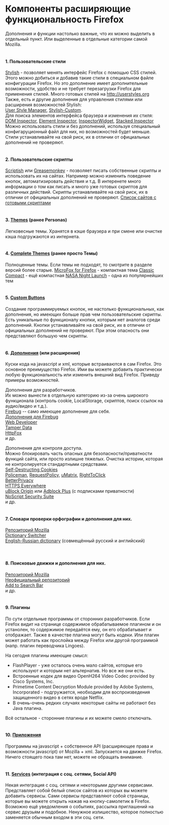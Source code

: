 # Компоненты расширяющие функциональность Firefox

Дополнения и функции настолько важные, что их можно выделить в отдельный пункт. Или выделенные в отдельные категории самой Mozilla.
<br>
<br>
#### 1. Пользовательские стили <br>
[Stylish](https://addons.mozilla.org/en-us/firefox/addon/stylish) - позволяет менять интерфейс Firefox с помощью CSS стилей. Этого можно добиться и добавив такие стили в специальном файле конфигурации Firefox. Но это дополнение имеет дополнительные возможности, удобство и не требует перезагрузки Firefox для применения стилей. Много готовых стилей на http://userstyles.org
<br>
Также, есть и другие дополнения для управления стилями или расширения возможностей Stylish: <br>
[User Style Manager](https://addons.mozilla.org/ru/firefox/addon/user-style-manager/), 
[Stylish-Custom](https://addons.mozilla.org/ru/firefox/addon/stylish-custom).
<br>
Для поиска элементов интерфейса браузера и изменения их стиля: <br>
[DOM Inspector](https://addons.mozilla.org/en-us/firefox/addon/dom-inspector-6622/), 
[Element Inspector](https://addons.mozilla.org/en-Us/firefox/addon/element-inspector), 
[InspectorWidget](https://addons.mozilla.org/en-us/firefox/addon/inspectorwidget), 
[Stacked Inspector](https://addons.mozilla.org/en-US/firefox/addon/stacked-inspector)
<br>
Можно использовать стили и без дополнений, используя специальный конфигаруционный файл для них, но возможностей будет меньше.
<br>
Стили устанавливайте на свой риск, их в отличии от официальных дополнений не проверяют.
<br>
<br>
#### 2. Пользовательские скрипты <br>
[Scriptish](https://addons.mozilla.org/en-us/firefox/addon/scriptish) или [Greasemonkey](https://addons.mozilla.org/ru/firefox/addon/greasemonkey) - позволяет писать собственные скрипты и использовать их на сайтах. Например можно изменить поведение кнопок, автоматизировать действия и т.д. В интеренете много информации о том как писать и много уже готовых скриптов для различных действий.
Скрипты устанавливайте на свой риск, их в отличии от официальных дополнений не проверяют.
[Список сайтов с готовыми скриптами](http://wiki.greasespot.net/User_Script_Hosting)
<br>
<br>
#### 3. [Themes](https://addons.mozilla.org/en-US/firefox/themes/) (ранее Personas) <br>
Легковесные темы. Хранятся в кэше браузера и при смене или очистке кэша подгружаются из интернета.
<br>
<br>
#### 4. [Complete Themes](https://addons.mozilla.org/en-us/firefox/complete-themes/) (ранее просто Темы) <br>
Полноценные темы. Если темы не подходят, то смотрите в разделе версий более старые.
[MicroFox for Firefox](https://addons.mozilla.org/ru/firefox/addon/microfox-for-firefox/) - компактная тема
[Classic Compact](https://addons.mozilla.org/en-us/firefox/addon/classic-compact/) - ещё компастная
[NASA Night Launch](https://addons.mozilla.org/en-us/firefox/addon/nasa-night-launch/) - одна из популярнейших тем
<br>
<br>
#### 5. [Custom Buttons](https://addons.mozilla.org/ru/firefox/addon/custom-buttons/)
Создание программируемых кнопок, не настолько функциональных, как дополнения, но имеющих больше прав чем пользовательские скрипты. Есть уникальные по функционалу кнопки, которым нет аналогов среди дополнений.
Кнопки устанавливайте на свой риск, их в отличии от официальных дополнений не проверяют. При этом опасность они представляют большую чем скрипты.
<br>
<br>
#### 6. [Дополнения](https://addons.mozilla.org/en-US/firefox/) (или расширения) <br>
Куски кода на javascript и xml, которые встраиваются в сам Firefox. Это основное преимущество Firefox. Ими вы можете добавить практически любую функциональность или изменить внешний вид Firefox. Приведу примеры возможностей.

Дополнения для разработчиков. <br>
Их можно вынести в отдельную категорию из-за очень широкого функционала (контроль cookie, LocalStorage, скриптов, поиск ссылок на аудио/видео и т.д.). <br>
[Firebug](https://addons.mozilla.org/en-us/firefox/addon/firebug/) -- само имеющее дополнение для себя. <br>
[Дополнения для Firebug](http://getfirebug.com/wiki/index.php/Firebug_Extensions) <br>
[Web Developer](https://addons.mozilla.org/en-US/firefox/addon/web-developer) <br>
[Tamper Data](https://addons.mozilla.org/en-US/firefox/addon/tamper-data/) <br>
[HttpFox](https://addons.mozilla.org/en-US/firefox/addon/httpfox) <br>
и др.

Дополнения для контроля доступа. <br>
Можно блокировать часть опасных для безопасности/приватности функций сайта, или просто излишне тяжелых. Очистка истории, которая не контролируется стандартными средствами. <br>
[Self-Destructing Cookies](https://addons.mozilla.org/en-US/firefox/addon/self-destructing-cookies/) <br>
[Policeman](https://addons.mozilla.org/en-us/firefox/addon/policeman/), [RequestPolicy](https://addons.mozilla.org/en-US/firefox/addon/requestpolicy/), [uMatrix](https://addons.mozilla.org/en-US/firefox/addon/umatrix/), [RightToClick](https://addons.mozilla.org/en-us/firefox/addon/righttoclick/) <br>
[BetterPrivacy](https://addons.mozilla.org/en-US/firefox/addon/betterprivacy/) <br>
[HTTPS Everywhere](https://addons.mozilla.org/en-us/firefox/addon/https-everywhere/) <br>
[uBlock Origin](https://addons.mozilla.org/en-US/firefox/addon/ublock-origin) или [Adblock Plus](https://addons.mozilla.org/en-US/firefox/addon/adblock-plus) (с подписками приватности) <br>
[NoScript Security Suite](https://addons.mozilla.org/en-us/firefox/addon/noscript) <br>
и др.
<br>
<br>
#### 7. Словари проверки орфографии и дополнения для них. <br>
[Репозиторий Mozilla](https://addons.mozilla.org/en-us/firefox/language-tools/) <br>
[Dictionary Switcher](https://addons.mozilla.org/en-us/firefox/addon/dictionary-switcher) <br>
[English-Russian dictionary](https://addons.mozilla.org/en-us/firefox/addon/english-russian-dict/) (совмещённый русский и английский)<br>
<br>
<br>
#### 8. Поисковые движки и дополнения для них. <br>
[Репозиторий Mozilla](https://addons.mozilla.org/en-US/firefox/search/?atype=4) <br>
[Неофициальный репозиторий](http://mycroftproject.com/) <br>
[Add to Search Bar](https://addons.mozilla.org/en-us/firefox/addon/add-to-search-bar) <br>
и др.
<br>
<br>
#### 9. Плагины <br>
По сути отдельные программы от сторонних разработчиков. Если Firefox видит на странице содержимое обрабатываемое плагином и он устанолен, то содержимое передаётся ему, он его обрабатывает и отображает. Также в качестве плагина могут быть кодеки. Или плагин может работать как прослойка между Firefox или другой программой (напр. плагин переводчика Lingoes). <br>

На сегодня плагины имеющие смысл:

* FlashPlayer - уже осталось очень мало сайтов, которые его используют и которым нет альтернатив. Но все же они есть.
* Встроенные кодек для видео OpenH264 Video Codec provided by Cisco Systems, Inc.
* Primetime Content Decryption Module provided by Adobe Systems, Incorporated - подгружается, необходим для воспроизведения защищенного видео в сетях вроде Netflix.
* В очень-очень редких случаях некоторые сайты не работают без Java плагина.

Всё остальное - сторонние плагины и их можете смело отключать.
<br>
<br>
#### 10. [Приложения](https://marketplace.firefox.com/) <br>
Программы на javascript + собственное API (расширяющее права и возможности javascript) от Mozilla + xml. Запускается на движке Firefox. Ничего стоящего пока там нет, можете не обращать внимание.
<br>
<br>
#### 11. [Services](https://activations.cdn.mozilla.net/en-US/) (интеграция с соц. сетями, Social API) <br>
Некая интеграция с соц. сетями и некоторыми другими сервисами. Представляет собой белый список сайтов из которых вы можете добавить сервисы. Сами сервисы представляют собой страницы, которые вы можете открыть нажав на кнопку-самолетик в Firefox. Возможно ещё уведомления о событиях, рассылка приглашений на сервис друзьям и подобное. Ненужное излишество, которое полностью заменяется обычным входом в эти соц. сети.

